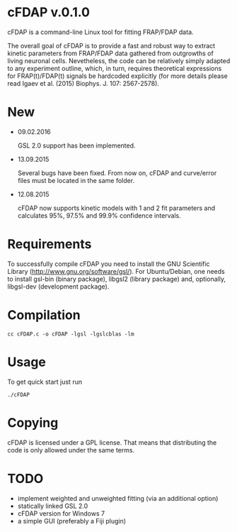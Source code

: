 cFDAP v.0.1.0
=============

 cFDAP is a command-line Linux tool for fitting FRAP/FDAP data.

 The overall goal of cFDAP is to provide a fast and robust way to extract
kinetic parameters from FRAP/FDAP data gathered from outgrowths of living
neuronal cells. Nevetheless, the code can be relatively simply adapted to any
experiment outline, which, in turn, requires theoretical expressions for
FRAP(t)/FDAP(t) signals be hardcoded explicitly (for more details please
read Igaev et al. (2015) Biophys. J. 107: 2567-2578).

New
===

 * 09.02.2016

   GSL 2.0 support has been implemented.

 * 13.09.2015

   Several bugs have been fixed. From now on, cFDAP and curve/error files
   must be located in the same folder.

 * 12.08.2015

   cFDAP now supports kinetic models with 1 and 2 fit parameters and
   calculates 95%, 97.5% and 99.9% confidence intervals.

Requirements
============

 To successfully compile cFDAP you need to install the GNU Scientific Library
(http://www.gnu.org/software/gsl/). For Ubuntu/Debian, one needs to install gsl-bin
(binary package), libgsl2 (library package) and, optionally, libgsl-dev (development
package).

Compilation
===========

 ```
 cc cFDAP.c -o cFDAP -lgsl -lgslcblas -lm
 ```

Usage
=====

 To get quick start just run
 ```
 ./cFDAP
 ```

Copying
======

 cFDAP is licensed under a GPL license. That means that distributing the code is only
allowed under the same terms. 

TODO
====

 * implement weighted and unweighted fitting (via an additional option)
 * statically linked GSL 2.0
 * cFDAP version for Windows 7
 * a simple GUI (preferably a Fiji plugin)
